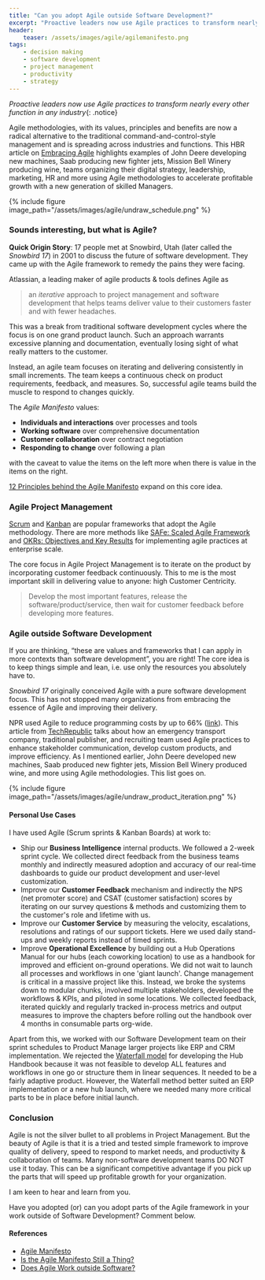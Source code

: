 ```yaml
---
title: "Can you adopt Agile outside Software Development?"
excerpt: "Proactive leaders now use Agile practices to transform nearly every other function in any industry"
header:
    teaser: /assets/images/agile/agilemanifesto.png
tags:
    - decision making
    - software development
    - project management
    - productivity
    - strategy
---
```

*Proactive leaders now use Agile practices to transform nearly every other function in any industry*{: .notice}

Agile methodologies, with its values, principles and benefits are now a radical alternative to the traditional command-and-control-style management and is spreading across industries and functions. This HBR article on [Embracing Agile](https://hbr.org/2016/05/embracing-agile) highlights examples of John Deere developing new machines, Saab producing new fighter jets, Mission Bell Winery producing wine, teams organizing their digital strategy, leadership, marketing, HR and more using Agile methodologies to accelerate profitable growth with a new generation of skilled Managers.

{% include figure image_path="/assets/images/agile/undraw_schedule.png" %}

### Sounds interesting, but what is Agile?
**Quick Origin Story**: 17 people met at Snowbird, Utah (later called the *Snowbird 17*) in 2001 to discuss the future of software development. They came up with the Agile framework to remedy the pains they were facing.

Atlassian, a leading maker of agile products & tools defines Agile as 

> an *iterative* approach to project management and software development that helps teams deliver value to their customers faster and with fewer headaches. 

This was a break from traditional software development cycles where the focus is on one grand product launch. Such an approach warrants excessive planning and documentation, eventually losing sight of what really matters to the customer. 

Instead, an agile team focuses on iterating and delivering consistently in small increments. The team keeps a continuous check on product requirements, feedback, and measures. So, successful agile teams build the muscle to respond to changes quickly.

The *Agile Manifesto* values:

- **Individuals and interactions** over processes and tools
- **Working software** over comprehensive documentation  
- **Customer collaboration** over contract negotiation  
- **Responding to change** over following a plan  

with the caveat to value the items on the left more when there is value in the items on the right.

[12 Principles behind the Agile Manifesto](https://agilemanifesto.org/principles.html) expand on this core idea.

### Agile Project Management
 [Scrum](https://www.atlassian.com/agile/scrum) and [Kanban](https://www.atlassian.com/agile/kanban) are popular frameworks that adopt the Agile methodology. There are more methods like [SAFe: Scaled Agile Framework](https://www.atlassian.com/agile/agile-at-scale/what-is-safe) and [OKRs: Objectives and Key Results](https://www.atlassian.com/agile/agile-at-scale/okr) for implementing agile practices at enterprise scale.
 
The core focus in Agile Project Management is to iterate on the product by incorporating customer feedback continuously. This to me is the most important skill in delivering value to anyone: high Customer Centricity.

> Develop the most important features, release the software/product/service, then wait for customer feedback before developing more features.

### Agile outside Software Development
If you are thinking, “these are values and frameworks that I can apply in more contexts than software development”, you are right! The core idea is to keep things simple and lean, i.e. use only the resources you absolutely have to.

*Snowbird 17* originally conceived Agile with a pure software development focus. This has not stopped many organizations from embracing the essence of Agile and improving their delivery.

NPR used Agile to reduce programming costs by up to 66% ([link](https://www.poynter.org/reporting-editing/2012/how-npr-benefits-from-agile-project-development-you-can-too/)). This article from [TechRepublic](https://www.techrepublic.com/article/how-to-apply-agile-practices-with-your-non-tech-team-or-business) talks about how an emergency transport company, traditional publisher, and recruiting team used Agile practices to enhance stakeholder communication, develop custom products, and improve efficiency. As I mentioned earlier, John Deere developed new machines, Saab produced new fighter jets, Mission Bell Winery produced wine, and more using Agile methodologies. This list goes on.

{% include figure image_path="/assets/images/agile/undraw_product_iteration.png" %}

#### Personal Use Cases
I have used Agile (Scrum sprints & Kanban Boards) at work to:
- Ship our **Business Intelligence** internal products. We followed a 2-week sprint cycle. We collected direct feedback from the business teams monthly and indirectly measured adoption and accuracy of our real-time dashboards to guide our product development and user-level customization.
- Improve our **Customer Feedback** mechanism and indirectly the NPS (net promoter score) and CSAT (customer satisfaction) scores by iterating on our survey questions & methods and customizing them to the customer's role and lifetime with us.
- Improve our **Customer Service** by measuring the velocity, escalations, resolutions and ratings of our support tickets. Here we used daily stand-ups and weekly reports instead of timed sprints.
- Improve **Operational Excellence** by building out a Hub Operations Manual for our hubs (each coworking location) to use as a handbook for improved and efficient on-ground operations. We did not wait to launch all processes and workflows in one 'giant launch'. Change management is critical in a massive project like this. Instead, we broke the systems down to modular chunks, involved multiple stakeholders, developed the workflows & KPIs, and piloted in some locations. We collected feedback, iterated quickly and regularly tracked in-process metrics and output measures to improve the chapters before rolling out the handbook over 4 months in consumable parts org-wide.

Apart from this, we worked with our Software Development team on their sprint schedules to Product Manage larger projects like ERP and CRM implementation. We rejected the [Waterfall model](https://en.wikipedia.org/wiki/Waterfall_model) for developing the Hub Handbook because it was not feasible to develop ALL features and workflows in one go or structure them in linear sequences. It needed to be a fairly adaptive product. However, the Waterfall method better suited an ERP implementation or a new hub launch, where we needed many more critical parts to be in place before initial launch.

### Conclusion
Agile is not the silver bullet to all problems in Project Management. But the beauty of Agile is that it is a tried and tested simple framework to improve quality of delivery, speed to respond to market needs, and productivity & collaboration of teams. Many non-software development teams DO NOT use it today. This can be a significant competitive advantage if you pick up the parts that will speed up profitable growth for your organization.

I am keen to hear and learn from you. 

Have you adopted (or) can you adopt parts of the Agile framework in your work outside of Software Development? Comment below.

#### References
- [Agile Manifesto](https://agilemanifesto.org/)
- [Is the Agile Manifesto Still a Thing?](https://www.atlassian.com/agile/manifesto)
- [Does Agile Work outside Software?](https://www.agileconnection.com/article/does-agile-work-outside-software)